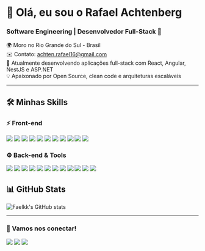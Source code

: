 <h1 align="">👋 Olá, eu sou o Rafael Achtenberg</h1>
<h3 align="">Software Engineering | Desenvolvedor Full-Stack 🚀</h3>

<p align="">
🌍 Moro no Rio Grande do Sul - Brasil <br>
✉️ Contato: <a href="mailto:achten.rafael16@gmail.com">achten.rafael16@gmail.com</a> <br>
🧠 Atualmente desenvolvendo aplicações full-stack com React, Angular, NestJS e ASP.NET <br>
💡 Apaixonado por Open Source, clean code e arquiteturas escaláveis
</p>

---

<h2>🛠️ Minhas Skills</h2>

<h3>⚡ Front-end</h3>
<p align="left">
  <img src="https://skillicons.dev/icons?i=react" />
    <img src="https://skillicons.dev/icons?i=nextjs" />
  <img src="https://skillicons.dev/icons?i=angular" />
  <img src="https://skillicons.dev/icons?i=html" />
  <img src="https://skillicons.dev/icons?i=css" />
  <img src="https://skillicons.dev/icons?i=styledcomponents" />
    <img src="https://skillicons.dev/icons?i=tailwind" />
  <img src="https://skillicons.dev/icons?i=ts" />
  <img src="https://skillicons.dev/icons?i=js" />
  <img src="https://skillicons.dev/icons?i=vite" />
  <img src="https://skillicons.dev/icons?i=figma" />
</p>

<h3>⚙️ Back-end & Tools</h3>
<p align="left">
  <img src="https://skillicons.dev/icons?i=nodejs" />
  <img src="https://skillicons.dev/icons?i=cs" />
  <img src="https://skillicons.dev/icons?i=nestjs" />
  <img src="https://skillicons.dev/icons?i=dotnet" />
      <img src="https://skillicons.dev/icons?i=aws" />
      <img src="https://skillicons.dev/icons?i=azure" />
  <img src="https://skillicons.dev/icons?i=express" />
  <img src="https://skillicons.dev/icons?i=prisma" />
  <img src="https://skillicons.dev/icons?i=mysql" />
  <img src="https://skillicons.dev/icons?i=mongodb" />
    <img src="https://skillicons.dev/icons?i=git" />
  <img src="https://skillicons.dev/icons?i=docker" />

</p>



<h2>📊 GitHub Stats</h2>

![Faelkk's GitHub stats](https://github-readme-stats.vercel.app/api?username=Faelkk&theme=shadow_blue&show_icons=true)

---

<h3>💬 Vamos nos conectar!</h3>
<p align="left">
  <a href="mailto:achten.rafael16@gmail.com"><img src="https://skillicons.dev/icons?i=gmail" /></a>
  <a href="https://www.linkedin.com/in/rafael-achtenberg"><img src="https://skillicons.dev/icons?i=linkedin" /></a>
  <a href="https://github.com/Faelkk"><img src="https://skillicons.dev/icons?i=github" /></a>
</p>
